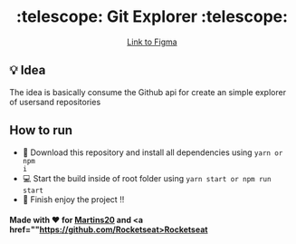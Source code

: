<div align="center">
<h1> :telescope: Git Explorer :telescope:</h1>
<a href="https://www.figma.com/file/HOCmxfrElzLpI75LdzFLia/Github-Explorer?node-id=0%3A1">Link to Figma</a>
</div>

## :bulb: Idea
The idea is basically consume the Github api for create an simple explorer of usersand repositories

## How to run

- :floppy_disk: Download this repository and install all dependencies using  <code>yarn or npm i</code> 
- :computer: Start the build inside of root folder using <code>yarn start or npm run start</code>
- :metal: Finish enjoy the project !!

#### Made with :heart: for <a href="https://www.github.com/martins20">Martins20</a> and <a href=""https://github.com/Rocketseat>Rocketseat</a>
